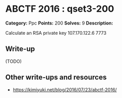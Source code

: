 # ABCTF 2016 : qset3-200

**Category:** Ppc
**Points:** 200
**Solves:** 9
**Description:**

Calculate an RSA private key 107.170.122.6 7773

## Write-up

(TODO)

## Other write-ups and resources

* https://kimiyuki.net/blog/2016/07/23/abctf-2016/
